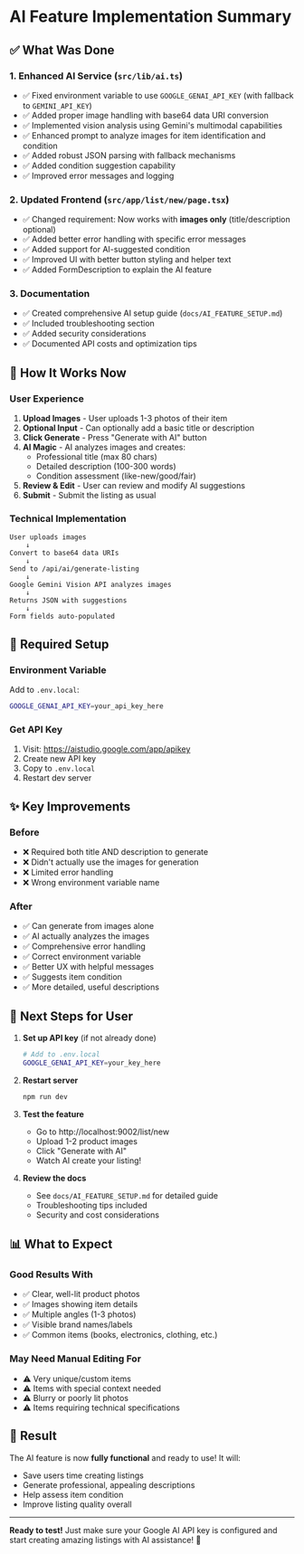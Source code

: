 # AI Feature Implementation Summary

## ✅ What Was Done

### 1. Enhanced AI Service (`src/lib/ai.ts`)
- ✅ Fixed environment variable to use `GOOGLE_GENAI_API_KEY` (with fallback to `GEMINI_API_KEY`)
- ✅ Added proper image handling with base64 data URI conversion
- ✅ Implemented vision analysis using Gemini's multimodal capabilities
- ✅ Enhanced prompt to analyze images for item identification and condition
- ✅ Added robust JSON parsing with fallback mechanisms
- ✅ Added condition suggestion capability
- ✅ Improved error messages and logging

### 2. Updated Frontend (`src/app/list/new/page.tsx`)
- ✅ Changed requirement: Now works with **images only** (title/description optional)
- ✅ Added better error handling with specific error messages
- ✅ Added support for AI-suggested condition
- ✅ Improved UI with better button styling and helper text
- ✅ Added FormDescription to explain the AI feature

### 3. Documentation
- ✅ Created comprehensive AI setup guide (`docs/AI_FEATURE_SETUP.md`)
- ✅ Included troubleshooting section
- ✅ Added security considerations
- ✅ Documented API costs and optimization tips

## 🎯 How It Works Now

### User Experience
1. **Upload Images** - User uploads 1-3 photos of their item
2. **Optional Input** - Can optionally add a basic title or description
3. **Click Generate** - Press "Generate with AI" button
4. **AI Magic** - AI analyzes images and creates:
   - Professional title (max 80 chars)
   - Detailed description (100-300 words)
   - Condition assessment (like-new/good/fair)
5. **Review & Edit** - User can review and modify AI suggestions
6. **Submit** - Submit the listing as usual

### Technical Implementation
```
User uploads images
    ↓
Convert to base64 data URIs
    ↓
Send to /api/ai/generate-listing
    ↓
Google Gemini Vision API analyzes images
    ↓
Returns JSON with suggestions
    ↓
Form fields auto-populated
```

## 🔑 Required Setup

### Environment Variable
Add to `.env.local`:
```bash
GOOGLE_GENAI_API_KEY=your_api_key_here
```

### Get API Key
1. Visit: https://aistudio.google.com/app/apikey
2. Create new API key
3. Copy to `.env.local`
4. Restart dev server

## ✨ Key Improvements

### Before
- ❌ Required both title AND description to generate
- ❌ Didn't actually use the images for generation
- ❌ Limited error handling
- ❌ Wrong environment variable name

### After
- ✅ Can generate from images alone
- ✅ AI actually analyzes the images
- ✅ Comprehensive error handling
- ✅ Correct environment variable
- ✅ Better UX with helpful messages
- ✅ Suggests item condition
- ✅ More detailed, useful descriptions

## 🚀 Next Steps for User

1. **Set up API key** (if not already done)
   ```bash
   # Add to .env.local
   GOOGLE_GENAI_API_KEY=your_key_here
   ```

2. **Restart server**
   ```bash
   npm run dev
   ```

3. **Test the feature**
   - Go to http://localhost:9002/list/new
   - Upload 1-2 product images
   - Click "Generate with AI"
   - Watch AI create your listing!

4. **Review the docs**
   - See `docs/AI_FEATURE_SETUP.md` for detailed guide
   - Troubleshooting tips included
   - Security and cost considerations

## 📊 What to Expect

### Good Results With
- ✅ Clear, well-lit product photos
- ✅ Images showing item details
- ✅ Multiple angles (1-3 photos)
- ✅ Visible brand names/labels
- ✅ Common items (books, electronics, clothing, etc.)

### May Need Manual Editing For
- ⚠️ Very unique/custom items
- ⚠️ Items with special context needed
- ⚠️ Blurry or poorly lit photos
- ⚠️ Items requiring technical specifications

## 🎉 Result

The AI feature is now **fully functional** and ready to use! It will:
- Save users time creating listings
- Generate professional, appealing descriptions
- Help assess item condition
- Improve listing quality overall

---

**Ready to test!** Just make sure your Google AI API key is configured and start creating amazing listings with AI assistance! 🚀
